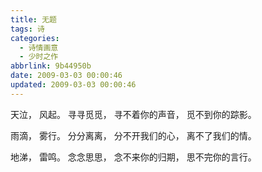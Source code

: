 ```yaml
---
title: 无题
tags: 诗
categories:
  - 诗情画意
  - 少时之作
abbrlink: 9b44950b
date: 2009-03-03 00:00:46
updated: 2009-03-03 00:00:46
---
```

天泣，
风起。
寻寻觅觅，
寻不着你的声音，
觅不到你的踪影。

雨滴，
雾行。
分分离离，
分不开我们的心，
离不了我们的情。

地涕，
雷鸣。
念念思思，
念不来你的归期，
思不完你的言行。